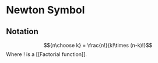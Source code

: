 # Newton Symbol
## Notation
$${n\choose k} = \frac{n!}{k!\times (n-k)!}$$
Where $!$ is a [[Factorial function]].
